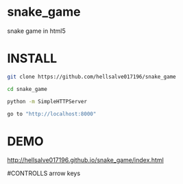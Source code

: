 # snake_game
snake game in html5

# INSTALL
```sh
git clone https://github.com/hellsalve017196/snake_game

cd snake_game

python -m SimpleHTTPServer

go to "http://localhost:8000"
```
# DEMO
http://hellsalve017196.github.io/snake_game/index.html

#CONTROLLS
arrow keys 
